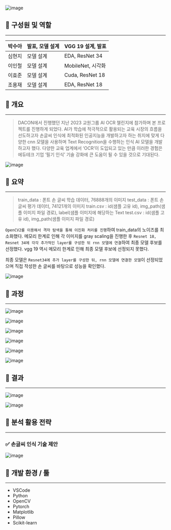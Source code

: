 ![image](https://github.com/glassesholder/daycon_crnn_project/assets/150658909/d0519281-9496-4d58-8282-96929cbbb028)


## 📌 **구성원 및 역할**

---

| 박수아 | 발표, 모델 설계 | VGG 19 설계, 발표 |
| --- | --- | --- |
| 심현지 | 모델 설계 | EDA, ResNet 34 |
| 이인철 | 모델 설계 | MobileNet, 시각화 |
| 이효준 | 모델 설계 | Cuda, ResNet 18 |
| 조용재 | 모델 설계 | EDA, ResNet 18 |

## 📌 개요

---

> DACON에서 진행했던 지난 2023 교원그룹 AI OCR 챌린지에 참가하며 본 프로젝트를 진행하게 되었다. AI가 학습에 적극적으로 활용되는 교육 시장의 흐름을 선도하고자 손글씨 인식에 최적화된 인공지능을 개발하고자 하는 취지에 맞게 다양한 cnn 모델을 사용하며 Text Recognition을 수행하는 인식 AI 모델을 개발하고자 했다. 다양한 교육 업계에서 ‘OCR’이 도입되고 있는 만큼 이러한 경험은 에듀테크 기업 ‘필기 인식’ 기술 강화에 큰 도움이 될 수 있을 것으로 기대된다.
> 

![image](https://github.com/glassesholder/daycon_crnn_project/assets/150658909/be5d2352-320d-4f1c-9ad2-0ad813b8b061)


## 📌 요약

---

> train_data : 폰트 손 글씨 학습 데이터, 76888개의 이미지
test_data : 폰트 손 글씨 평가 데이터, 74121개의 이미지
train.csv : id(샘플 고유 id), img_path(샘플 이미지 파일 경로), label(샘플 이미지에 해당하는 Text
test.csv : id(샘플 고유 id), img_path(샘플 이미지 파일 경로)

`OpenCV2를 이용해서 격자 탐색을 통해 이진화 처리를 진행`하여 train_data의 노이즈를 최소화했다. 메모리 한계로 인해 각 이미지를 gray scaling을 진행한 후 `Resnet 18, Resnet 34에 각각 추가적인 layer를 구성한 뒤 rnn 모델에 연결`하여 최종 모델 후보를 선정했다. vgg 19 역시 메모리 한계로 인해 최종 모델 후보에 선정되지 못했다.

최종 모델은 `Resnet34에 추가 layer를 구성한 뒤, rnn 모델에 연결한 모델`이 선정되었으며 직접 작성한 손 글씨를 바탕으로 성능을 확인했다.
> 

![image](https://github.com/glassesholder/daycon_crnn_project/assets/150658909/4b1ea858-11ae-43b0-824a-00d26b13181a)


## 📌 과정

---

![image](https://github.com/glassesholder/daycon_crnn_project/assets/150658909/e45bde26-f6bf-4954-95cd-e25873a4a11b)


![image](https://github.com/glassesholder/daycon_crnn_project/assets/150658909/17ca9f95-e0f4-450f-85eb-f4bcd734de42)


![image](https://github.com/glassesholder/daycon_crnn_project/assets/150658909/f38ad932-7f61-4f69-9650-de556c126ba1)


![image](https://github.com/glassesholder/daycon_crnn_project/assets/150658909/eab1f911-8ef8-4e3a-b80c-d42b1c9eeb67)


![image](https://github.com/glassesholder/daycon_crnn_project/assets/150658909/f031b268-8db3-44c4-a9ad-fe02922851f4)


![image](https://github.com/glassesholder/daycon_crnn_project/assets/150658909/adc8f2c6-c551-4022-92b6-23d1013c1f76)


## 📌 결과

---

![image](https://github.com/glassesholder/daycon_crnn_project/assets/150658909/fa40163d-db02-4f9c-9645-ad0a8029b8d6)


![image](https://github.com/glassesholder/daycon_crnn_project/assets/150658909/8db457ce-558c-4593-ad84-326c34f2b546)

## 📌 분석 활용 전략

---

### ✅ 손글씨 인식 기술 제안

![image](https://github.com/glassesholder/daycon_crnn_project/assets/150658909/9e434bba-0131-4341-b3a7-c56bb5946485)

## 📌 개발 환경 / 툴

---

- VSCode
- Python
- OpenCV
- Pytorch
- Matplotlib
- Pillow
- Scikit-learn
